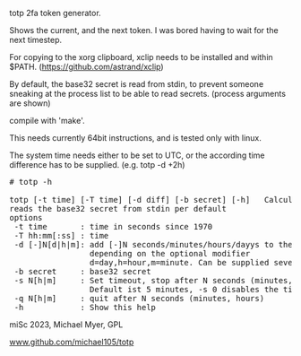totp 2fa token generator.


Shows the current, and the next token. I was bored having to wait for the next timestep.

For copying to the xorg clipboard, xclip needs to be installed and within $PATH.
(https://github.com/astrand/xclip)


By default, the base32 secret is read from stdin,
to prevent someone sneaking at the process list to be able
to read secrets. (process arguments are shown)



compile with 'make'.


This needs currently 64bit instructions,
and is tested only with linux.


The system time needs either to be set to UTC,
or the according time difference has to be supplied. (e.g. totp -d +2h)


<pre>
# totp -h

totp [-t time] [-T time] [-d diff] [-b secret] [-h]   Calculate 2fa otp tokens.
reads the base32 secret from stdin per default
options
 -t time       : time in seconds since 1970
 -T hh:mm[:ss] : time
 -d [-]N[d|h|m]: add [-]N seconds/minutes/hours/dayys to the current time,
                 depending on the optional modifier
                 d=day,h=hour,m=minute. Can be supplied several times, or with -t/-T
 -b secret     : base32 secret
 -s N[h|m]     : Set timeout, stop after N seconds (minutes, hours) without keypress
                 Default ist 5 minutes, -s 0 disables the timeout
 -q N[h|m]     : quit after N seconds (minutes, hours)
 -h            : Show this help
</pre>



miSc 2023, Michael Myer, GPL

www.github.com/michael105/totp

